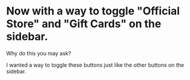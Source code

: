 # Now with a way to toggle "Official Store" and "Gift Cards" on the sidebar.

Why do this you may ask? 

I wanted a way to toggle these buttons just like the other buttons on the sidebar.